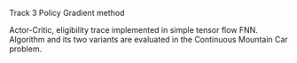 Track 3 Policy Gradient method

Actor-Critic, eligibility trace implemented in simple tensor flow FNN.
Algorithm and its two variants are evaluated in the Continuous Mountain Car problem.
